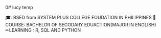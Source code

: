 0# lucy
temp

🎓: BSED from SYSTEM PLUS COLLEGE FOUDATION IN PHILIPPINES
📒COURSE: BACHELOR OF SECODARY EDUACTION(MAJOR IN ENGLISH)
✏LEARNING : R, SQL AND PYTHON
